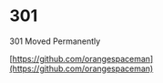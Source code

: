 # 301
301 Moved Permanently

[https://github.com/orangespaceman](https://github.com/orangespaceman)
